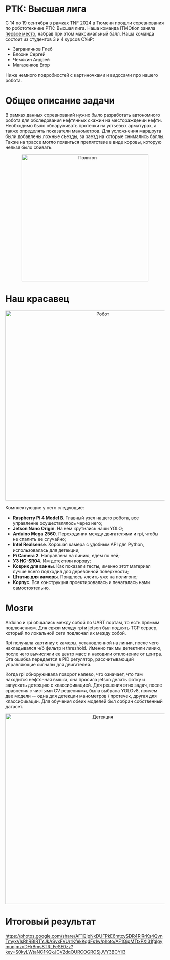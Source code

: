 # РТК: Высшая лига
С 14 по 19 сентября в рамках TNF 2024 в Тюмени прошли соревнования по робототехнике РТК: Высшая лига. Наша команда ITMOtion заняла [первое место](https://t.me/cuprtc/695), набрав при этом максимальный балл. Наша команда состоит из студентов 3 и 4 курсов СУиР:
 - Заграничнов Глеб
 - Блохин Сергей
 - Чемякин Андрей
 - Магазенков Егор

Ниже немного подробностей с картиночками и видосами про нашего робота.

# Общее описание задачи
В рамках данных соревнований нужно было разработать автономного робота для обследования нефтянных скажин на местораждении нефти. Необходимо было обнаруживать протечки на устьевых арматурах, а также определять показатели манометров.
Для усложнения маршрута были добавлены ложные съезды, за заезд на которые снимались баллы. Также на трассе могло появиться препятствие в виде коровы, которую нельзя было сбивать.

<center><img src="https://lh3.googleusercontent.com/pw/AP1GczNGaVGpyLnMi2SDE1IewDhRab0d54bqq_WK-dQpq27nWP7pYxDBXvPsytBZn21jy18QBaEDACWCx7nzNGvkHpT5L_4yeOmKqRcnSa7tl0ToD0at0h3Jy8MI3OLw3cRY8Fd9FUoT-nnyjt5VE_YlMEhEQA=w717-h955-s-no-gm?authuser=0" alt="Полигон" width="400"/></center>


# Наш красавец

<center><img src="https://lh3.googleusercontent.com/pw/AP1GczMhXB9lKFcdsyyLY9bKSYBcHnbKP3CKeL52D1zEsbfc_ZwtCgGubtZS2RMmEfpjEV9EbW0b9n6MbfThNQKXRF9xKNwghevw1s2vyDnE-RilQUqwGAX2wLgZNBKvXpgDpnTNNgVPfSJP-Jl13aV9tcSQZw=w1271-h954-s-no-gm" alt="Робот" width="600"></center>

Комплектующие у него следующие:

 - **Raspberry Pi 4 Model B**. Главный узел нашего робота, все управление осуществлялось через него;
 - **Jetson Nano Origin**. На нем крутились наши YOLO;
 - **Arduino Mega 2560**. Переходиник между двигателями и rpi, чтобы не спалить ее случайно;
 - **Intel Realsense**. Хорошая камера с удобным API для Python, использовалась для детекции;
 - **Pi Camera 2**. Направлена на линию, едем по ней;
 - **УЗ HC-SR04**. Им детектили корову;
 - **Коврик для ванны**. Как показали тесты, именно этот материал лучше всего подходил для деревянной поверхности;
 - **Штатив для камеры**. Пришлось клеить уже на полигоне;
 - **Корпус**. Вся конструкция проектировалась и печаталась нами самостоятельно.

# Мозги
Arduino и rpi общались между собой по UART портам, то есть прямым подлючением. Для связи между rpi и jetson был поднять TCP сервер, который по локальной сети подлючал их между собой.

Rpi получала картинку с камеры, установленной на линии, после чего накладывался ч/б фильтр и threshold. Именно так мы детектили линию, после чего вычисляли ее центр масс и находили отклонение от центра. Эта ошибка передается в PID регулятор, рассчитывающий управляющие сигналы для двигателей.

Когда rpi обноруживала поворот налево, что означает, что там находится нефтянная вышка, она просила jetson делать фотку и запускать детекцию с классификацией. Для решения этих задач, после сравнения с чистыми CV решениями, была выбрана YOLOv8, причем две модели -- одна для детекции манометров / протечек, другая для классификации.
Для обучения обеих моделей был собран собственный датасет.

<center><img src="https://lh3.googleusercontent.com/pw/AP1GczPlXLgXgjCzBjwrTm8J58MyIXYLg-GMQxTlaJVKHPQLiqnyhO0Rypt4BPICgqzQtiaQ6q-P979YG7Pii787N96QLQhjlqi4UbKL2GJr2-BYm5fHvRR3gjdLfUnQDGVnYo-IcbTGjrHxph-Ajs7RE5lxuw=w1272-h955-s-no-gm?authuser=0" alt="Детекция" width="600"></center>

# Итоговый результат

https://photos.google.com/share/AF1QipNxDUFPkE6mtcySDR4RlRrKs4QvnTmyxVlsRhRBIRTYJkASvxFVUrrKfekKqdFs1w/photo/AF1QipMTtxPXI31fglgymunjmzoDHrBms8TRLFeSE0zz?key=S0kyLWtaNC1KQkJCV2dqOURCOGROSjJVY3BCYll3
